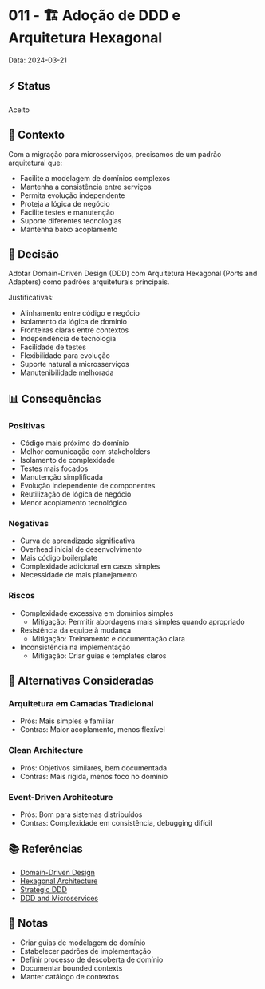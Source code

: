 # 011 - 🏗️ Adoção de DDD e Arquitetura Hexagonal

Data: 2024-03-21

## ⚡ Status

Aceito

## 🎯 Contexto

Com a migração para microsserviços, precisamos de um padrão arquitetural que:
- Facilite a modelagem de domínios complexos
- Mantenha a consistência entre serviços
- Permita evolução independente
- Proteja a lógica de negócio
- Facilite testes e manutenção
- Suporte diferentes tecnologias
- Mantenha baixo acoplamento

## 🔨 Decisão

Adotar Domain-Driven Design (DDD) com Arquitetura Hexagonal (Ports and Adapters) como padrões arquiteturais principais.

Justificativas:
- Alinhamento entre código e negócio
- Isolamento da lógica de domínio
- Fronteiras claras entre contextos
- Independência de tecnologia
- Facilidade de testes
- Flexibilidade para evolução
- Suporte natural a microsserviços
- Manutenibilidade melhorada

## 📊 Consequências

### Positivas

- Código mais próximo do domínio
- Melhor comunicação com stakeholders
- Isolamento de complexidade
- Testes mais focados
- Manutenção simplificada
- Evolução independente de componentes
- Reutilização de lógica de negócio
- Menor acoplamento tecnológico

### Negativas

- Curva de aprendizado significativa
- Overhead inicial de desenvolvimento
- Mais código boilerplate
- Complexidade adicional em casos simples
- Necessidade de mais planejamento

### Riscos

- Complexidade excessiva em domínios simples
  - Mitigação: Permitir abordagens mais simples quando apropriado
- Resistência da equipe à mudança
  - Mitigação: Treinamento e documentação clara
- Inconsistência na implementação
  - Mitigação: Criar guias e templates claros

## 🔄 Alternativas Consideradas

### Arquitetura em Camadas Tradicional
- Prós: Mais simples e familiar
- Contras: Maior acoplamento, menos flexível

### Clean Architecture
- Prós: Objetivos similares, bem documentada
- Contras: Mais rígida, menos foco no domínio

### Event-Driven Architecture
- Prós: Bom para sistemas distribuídos
- Contras: Complexidade em consistência, debugging difícil

## 📚 Referências

- [Domain-Driven Design](https://domainlanguage.com/ddd/)
- [Hexagonal Architecture](https://alistair.cockburn.us/hexagonal-architecture/)
- [Strategic DDD](https://www.domainlanguage.com/ddd/reference/)
- [DDD and Microservices](https://www.infoq.com/articles/ddd-microservices/)

## 📝 Notas

- Criar guias de modelagem de domínio
- Estabelecer padrões de implementação
- Definir processo de descoberta de domínio
- Documentar bounded contexts
- Manter catálogo de contextos 